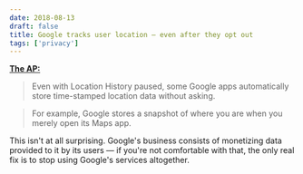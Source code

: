 ```yaml
---
date: 2018-08-13
draft: false
title: Google tracks user location — even after they opt out
tags: ['privacy']
---
```


**[The AP:](https://apnews.com/f60bc112665b458cb6473d7ee9492932)**

> Even with Location History paused, some Google apps automatically store time-stamped location data without asking.<!-- excerpt -->

> For example, Google stores a snapshot of where you are when you merely open its Maps app.

This isn't at all surprising. Google's business consists of monetizing data provided to it by its users — if you're not comfortable with that, the only real fix is to stop using Google's services altogether.
